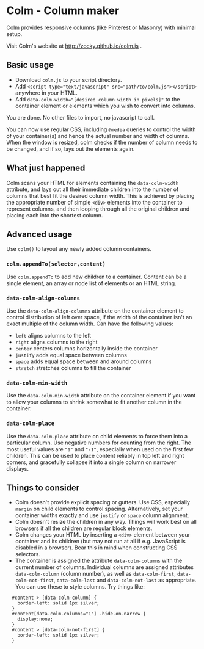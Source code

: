# Colm - Column maker
Colm provides responsive columns (like Pinterest or Masonry) with minimal setup.

Visit Colm's website at http://zocky.github.io/colm.js .

## Basic usage
* Download `colm.js` to your script directory.
* Add `<script type="text/javascript" src="path/to/colm.js"></script>` anywhere in your HTML.
* Add `data-colm-width="[desired column width in pixels]"` to the container element or elements which you wish to convert into columns.

You are done. No other files to import, no javascript to call. 

You can now use regular CSS, including `@media` queries to control the width of your container(s) and hence the actual number and width of columns. When the window is resized, colm checks if the number of column needs to be changed, and if so, lays out the elements again.

## What just happened
Colm scans your HTML for elements containing the `data-colm-width` attribute, and lays out all their immediate children into the number of columns that best fit the desired column width. This is achieved by placing the appropriate number of simple `<div>` elements into the container to represent columns, and then looping through all the original children and placing each into the shortest column. 

## Advanced usage
Use `colm()` to layout any newly added column containers.
### `colm.appendTo(selector,content)`
Use `colm.appendTo` to add new children to a container. Content can be a single element, an array or node list of elements or an HTML string.
### `data-colm-align-columns`
Use the `data-colm-align-columns` attribute on the container element to control distribution of left over space, if the width of the container isn't an exact multiple of the column width.
Can have the following values: 
* `left` aligns columns to the left
* `right` aligns columns to the right
* `center` centers columns horizontally inside the container
* `justify` adds equal space between columns
* `space` adds equal space between and around columns
* `stretch` stretches columns to fill the container
### `data-colm-min-width`
Use the `data-colm-min-width` attribute on the container element if you want to allow your columns to shrink somewhat to fit another column in the container. 
### `data-colm-place`
Use the `data-colm-place` attribute on child elements to force them into a particular column. Use negative numbers for counting from the right. The most useful values are `"1"` and `"-1"`, especially when used on the first few children. This can be used to place content reliably in top left and right corners, and gracefully collapse it into a single column on narrower displays.

## Things to consider
* Colm doesn't provide explicit spacing or gutters. Use CSS, especially `margin` on child elements to control spacing. Alternatively, set your container widths exactly and use `justify` or `space` column alignment. 
* Colm doesn't resize the children in any way. Things will work best on all browsers if all the children are regular block elements.
* Colm changes your HTML by inserting a `<div>` element between your container and its children (but may not run at all if e.g. JavaScript is disabled in a browser). Bear this in mind when constructing CSS selectors.
* The container is assigned the attribute `data-colm-columns` with the current number of columns. Individual columns are assigned attributes `data-colm-column` (column number), as well as `data-colm-first`, `data-colm-not-first`, `data-colm-last` and `data-colm-not-last` as appropriate. You can use these to style columns. Try things like:
````
  #content > [data-colm-column] { 
    border-left: solid 1px silver;
  }
  #content[data-colm-columns="1"] .hide-on-narrow { 
    display:none;
  }
  #content > [data-colm-not-first] { 
    border-left: solid 1px silver;
  }
````
